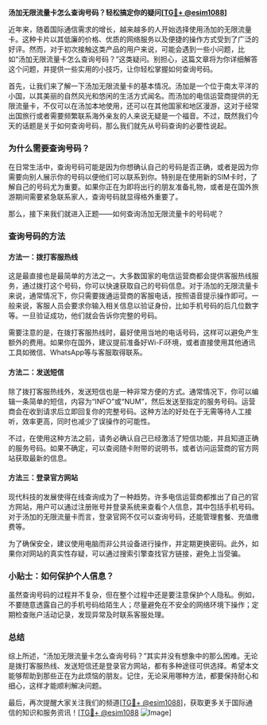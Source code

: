 **汤加无限流量卡怎么查询号码？轻松搞定你的疑问[[TG💪+ @esim1088](https://t.me/s/esim1088)]**

近年来，随着国际通信需求的增长，越来越多的人开始选择使用汤加的无限流量卡。这种卡片以其低廉的价格、优质的网络服务以及便捷的操作方式受到了广泛的好评。然而，对于初次接触这类产品的用户来说，可能会遇到一些小问题，比如“汤加无限流量卡怎么查询号码？”这类疑问。别担心，这篇文章将为你详细解答这个问题，并提供一些实用的小技巧，让你轻松掌握如何查询号码。

首先，让我们来了解一下汤加无限流量卡的基本情况。汤加是一个位于南太平洋的小国，以其美丽的自然风光和悠闲的生活方式闻名。而汤加的电信运营商提供的无限流量卡，不仅可以在汤加本地使用，还可以在其他国家和地区漫游，这对于经常出国旅行或者需要频繁联系海外亲友的人来说无疑是一个福音。不过，既然我们今天的话题是关于如何查询号码，那么我们就先从号码查询的必要性说起。

### 为什么需要查询号码？

在日常生活中，查询号码可能是因为你想确认自己的号码是否正确，或者是因为你需要向别人展示你的号码以便他们可以联系到你。特别是在使用新的SIM卡时，了解自己的号码尤为重要。如果你正在为即将出行的朋友准备礼物，或者是在国外旅游期间需要紧急联系家人，查询号码就显得格外重要了。

那么，接下来我们就进入正题——如何查询汤加无限流量卡的号码呢？

### 查询号码的方法

#### 方法一：拨打客服热线

这是最直接也是最简单的方法之一。大多数国家的电信运营商都会提供客服热线服务，通过拨打这个号码，你可以快速获取自己的号码信息。对于汤加的无限流量卡来说，通常情况下，你只需要拨通运营商的客服电话，按照语音提示操作即可。一般来说，客服人员会要求你输入相关信息以验证身份，比如手机号码的后几位数字等。一旦验证成功，他们就会告诉你完整的号码。

需要注意的是，在拨打客服热线时，最好使用当地的电话号码，这样可以避免产生额外的费用。如果你在国外，建议提前准备好Wi-Fi环境，或者直接使用其他通讯工具如微信、WhatsApp等与客服取得联系。

#### 方法二：发送短信

除了拨打客服热线外，发送短信也是一种非常方便的方式。通常情况下，你可以编辑一条简单的短信，内容为“INFO”或“NUM”，然后发送至指定的服务号码。运营商会在收到请求后立即回复你的完整号码。这种方法的好处在于无需等待人工接听，效率更高，同时也减少了误操作的可能性。

不过，在使用这种方法之前，请务必确认自己已经激活了短信功能，并且知道正确的服务号码。如果不确定，可以查阅随卡附带的说明书，或者访问运营商的官方网站获取最新的信息。

#### 方法三：登录官方网站

现代科技的发展使得在线查询成为了一种趋势。许多电信运营商都推出了自己的官方网站，用户可以通过注册账号并登录系统来查看个人信息，其中包括手机号码。对于汤加的无限流量卡而言，登录官网不仅可以查询号码，还能管理套餐、充值缴费等。

为了确保安全，建议使用电脑而非公共设备进行操作，并定期更换密码。此外，如果你对网站的真实性存疑，可以通过搜索引擎查找官方链接，避免上当受骗。

### 小贴士：如何保护个人信息？

虽然查询号码的过程并不复杂，但在整个过程中还是要注意保护个人隐私。例如，不要随意透露自己的手机号码给陌生人；尽量避免在不安全的网络环境下操作；定期检查账户活动记录，发现异常及时联系客服处理。

### 总结

综上所述，“汤加无限流量卡怎么查询号码？”其实并没有想象中的那么困难。无论是拨打客服热线、发送短信还是登录官方网站，都有多种途径可供选择。希望本文能够帮助到那些正在为此烦恼的朋友。记住，无论采用哪种方法，都要保持耐心和细心，这样才能顺利解决问题。

最后，再次提醒大家关注我们的频道[[TG💪+ @esim1088](https://t.me/s/esim1088)]，获取更多关于国际通信的知识和服务资讯！[[TG💪+ @esim1088](https://t.me/s/esim1088) ![Image](https://i.postimg.cc/4NQfJmqS/Snipaste-2025-05-13-00-14-12.png)]